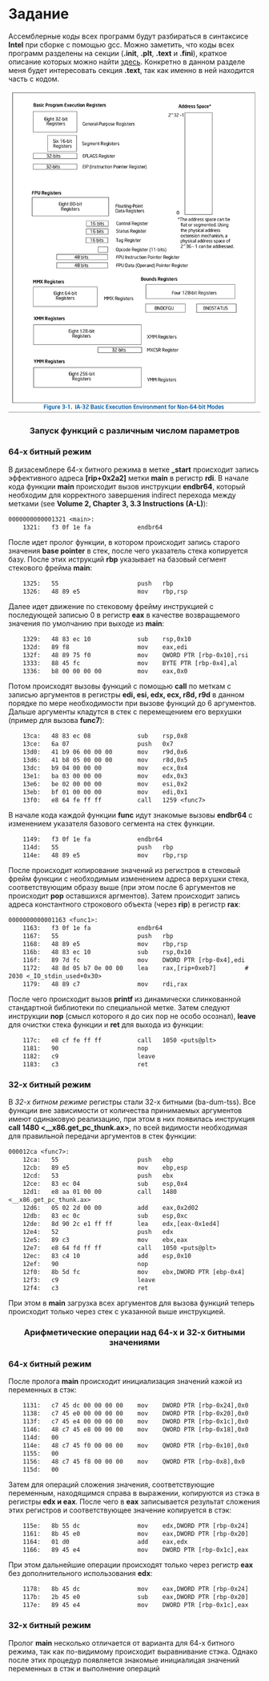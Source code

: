 # Задание

Ассемблерные коды всех программ будут разбираться в синтаксисе **Intel** при сборке с помощью gcc. Можно заметить, что коды всех программ разделены на секции (**.init**, **.plt**, **.text** и **.fini**), краткое описание которых можно найти [здесь](https://refspecs.linuxbase.org/LSB_3.1.1/LSB-Core-generic/LSB-Core-generic/specialsections.html). Конкретно в данном разделе меня будет интересовать секция **.text**, так как именно в ней находится часть с кодом.

![64-Bit Mode Execution Environment](execution_environment.png)

### <p style="text-align: center;">Запуск функций с различным числом параметров</p>

### 64-x битный режим

В дизасемблере 64-х битного режима в метке **_start** происходит запись эффективного адреса **[rip+0x2a2]** метки **main** в регистр **rdi**. 
В начале кода функции **main** происходит вызов инструкции **endbr64**, который необходим для корректного завершения indirect перехода между метками (see **Volume 2, Chapter 3, 3.3 Instructions (A-L)**):
```
0000000000001321 <main>:
    1321:	f3 0f 1e fa          	endbr64 
```
После идет пролог функции, в котором происходит запись старого значения **base pointer** в стек, после чего указатель стека копируется базу. После этих иструкций **rbp** указывает на базовый сегмент стекового фрейма **main**:
```
    1325:	55                   	push   rbp
    1326:	48 89 e5             	mov    rbp,rsp
```
Далее идет движение по стековому фрейму инструкцией с последующей записью 0 в регистр **eax** в качестве возвращаемого значения по умолчанию при выходе из **main**:
```
    1329:	48 83 ec 10          	sub    rsp,0x10
    132d:	89 f8                	mov    eax,edi
    132f:	48 89 75 f0          	mov    QWORD PTR [rbp-0x10],rsi
    1333:	88 45 fc             	mov    BYTE PTR [rbp-0x4],al
    1336:	b8 00 00 00 00       	mov    eax,0x0
```
Потом происходят вызовы функций с помощью **call** по меткам с записью аргументов в регистры **edi, esi, edx, ecx, r8d, r9d** в данном порядке по мере необходимости при вызове функций до 6 аргументов. Дальше аргументы кладутся в стек с перемещением его верхушки (пример для вызова **func7**):
```
    13ca:	48 83 ec 08          	sub    rsp,0x8
    13ce:	6a 07                	push   0x7
    13d0:	41 b9 06 00 00 00    	mov    r9d,0x6
    13d6:	41 b8 05 00 00 00    	mov    r8d,0x5
    13dc:	b9 04 00 00 00       	mov    ecx,0x4
    13e1:	ba 03 00 00 00       	mov    edx,0x3
    13e6:	be 02 00 00 00       	mov    esi,0x2
    13eb:	bf 01 00 00 00       	mov    edi,0x1
    13f0:	e8 64 fe ff ff       	call   1259 <func7>
```
В начале кода каждой функции **func** идут знакомые вызовы **endbr64** с изменением указателя базового сегмента на стек функции.
```
    1149:	f3 0f 1e fa          	endbr64 
    114d:	55                   	push   rbp
    114e:	48 89 e5             	mov    rbp,rsp
```
После происходит копирование значений из регистров в стековый фрейм функции с необходимым изменением адреса верхушки стека, соответствующим образу выше (при этом после 6 аргументов не происходит **pop** оставшихся аргментов). Затем происходит запись адреса константного строкового объекта (через **rip**) в регистр **rax**:
```
0000000000001163 <func1>:
    1163:	f3 0f 1e fa          	endbr64 
    1167:	55                   	push   rbp
    1168:	48 89 e5             	mov    rbp,rsp
    116b:	48 83 ec 10          	sub    rsp,0x10
    116f:	89 7d fc             	mov    DWORD PTR [rbp-0x4],edi
    1172:	48 8d 05 b7 0e 00 00 	lea    rax,[rip+0xeb7]        # 2030 <_IO_stdin_used+0x30>
    1179:	48 89 c7             	mov    rdi,rax
```
После чего происходит вызов **printf** из динамически слинкованной стандартной библиотеки по специальной метке. Затем следуют инструкции **nop** (смысл которого я до сих пор не особо осознал), **leave** для очистки стека функции и **ret** для выхода из функции:
```
    117c:	e8 cf fe ff ff       	call   1050 <puts@plt>
    1181:	90                   	nop
    1182:	c9                   	leave  
    1183:	c3                   	ret    
```

### 32-x битный режим

В *32-х битном режиме* регистры стали 32-х битными (ba-dum-tss). 
Все функции вне зависимости от количества принимаемых аргументов имеют одинаковую реализацию, при этом в них появилась инструкция **call 1480 <__x86.get_pc_thunk.ax>**, по всей видимости необходимая для правильной передачи аргументов в стек функции:
```
000012ca <func7>:
    12ca:	55                   	push   ebp
    12cb:	89 e5                	mov    ebp,esp
    12cd:	53                   	push   ebx
    12ce:	83 ec 04             	sub    esp,0x4
    12d1:	e8 aa 01 00 00       	call   1480 <__x86.get_pc_thunk.ax>
    12d6:	05 02 2d 00 00       	add    eax,0x2d02
    12db:	83 ec 0c             	sub    esp,0xc
    12de:	8d 90 2c e1 ff ff    	lea    edx,[eax-0x1ed4]
    12e4:	52                   	push   edx
    12e5:	89 c3                	mov    ebx,eax
    12e7:	e8 64 fd ff ff       	call   1050 <puts@plt>
    12ec:	83 c4 10             	add    esp,0x10
    12ef:	90                   	nop
    12f0:	8b 5d fc             	mov    ebx,DWORD PTR [ebp-0x4]
    12f3:	c9                   	leave  
    12f4:	c3                   	ret    
```
При этом в **main** загрузка всех аргументов для вызова функций теперь происходит только через стек с указанной выше инструкцией.


### <p style="text-align: center;"> Арифметические операции над 64-х и 32-х битными значениями </p>

### 64-x битный режим

После пролога **main** происходит инициализация значений кажой из переменных в стэк:
```
    1131:	c7 45 dc 00 00 00 00 	mov    DWORD PTR [rbp-0x24],0x0
    1138:	c7 45 e0 00 00 00 00 	mov    DWORD PTR [rbp-0x20],0x0
    113f:	c7 45 e4 00 00 00 00 	mov    DWORD PTR [rbp-0x1c],0x0
    1146:	48 c7 45 e8 00 00 00 	mov    QWORD PTR [rbp-0x18],0x0
    114d:	00 
    114e:	48 c7 45 f0 00 00 00 	mov    QWORD PTR [rbp-0x10],0x0
    1155:	00 
    1156:	48 c7 45 f8 00 00 00 	mov    QWORD PTR [rbp-0x8],0x0
    115d:	00
```
Затем для операций сложения значения, соответствующие переменным, находящимся справа в выражении, копируются из стэка в регистры **edx и eax**. После чего в **eax** записывается результат сложения этих регистров и соответствующее значение копируется в стэк:
```
    115e:	8b 55 dc             	mov    edx,DWORD PTR [rbp-0x24]
    1161:	8b 45 e0             	mov    eax,DWORD PTR [rbp-0x20]
    1164:	01 d0                	add    eax,edx
    1166:	89 45 e4             	mov    DWORD PTR [rbp-0x1c],eax
```
При этом дальнейшие операции происходят только через регистр **eax** без дополнительного использования **edx**:
```
    1178:	8b 45 dc             	mov    eax,DWORD PTR [rbp-0x24]
    117b:	2b 45 e0             	sub    eax,DWORD PTR [rbp-0x20]
    117e:	89 45 e4             	mov    DWORD PTR [rbp-0x1c],eax
```

### 32-x битный режим

Пролог **main** несколько отличается от варианта для 64-х битного режима, так как по-видимому происходит выравнивание стэка. Однако после этих процедур появляется знакомые инициалицая значений переменных в стэк и выполнение операций 